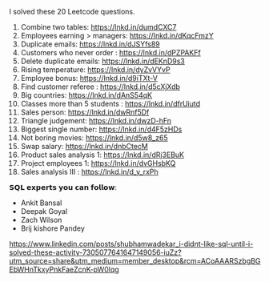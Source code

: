 I solved these 20 Leetcode questions.

1. Combine two tables: https://lnkd.in/dumdCXC7
2. Employees earning > managers: https://Inkd.in/dKqcFmzY
3. Duplicate emails: https://lnkd.in/dJSYfs89
4. Customers who never order : https://lnkd.in/dPZPAKFf
5. Delete duplicate emails: https://lnkd.in/dEKnD9s3
6. Rising temperature: https://lnkd.in/dyZvVYvP
7. Employee bonus: https://Inkd.in/d9iTXt-V
8. Find customer referee : https://lnkd.in/d5cXjXdb
10. Big countries: https://lnkd.in/dAnS54qK
11. Classes more than 5 students : https://lnkd.in/dfrUiutd
12. Sales person: https://lnkd.in/dwRnf5Df
13. Triangle judgement: https://lnkd.in/dwzD-hFn
14. Biggest single number: https://lnkd.in/d4F5zHDs
15. Not boring movies: https://lnkd.in/d5w8_z65
16. Swap salary: https://lnkd.in/dnbCtecM
18. Product sales analysis 1: https://lnkd.in/dRj3EBuK
19. Project employees 1: https://lnkd.in/dvGHsbKQ
20. Sales analysis III : https://lnkd.in/d_y_rxPh

𝗦𝗤𝗟 𝗲𝘅𝗽𝗲𝗿𝘁𝘀 𝘆𝗼𝘂 𝗰𝗮𝗻 𝗳𝗼𝗹𝗹𝗼𝘄:
- Ankit Bansal 
- Deepak Goyal
- Zach Wilson
- Brij kishore Pandey 

https://www.linkedin.com/posts/shubhamwadekar_i-didnt-like-sql-until-i-solved-these-activity-7305077641647149056-iuZz?utm_source=share&utm_medium=member_desktop&rcm=ACoAAARSzbgBGEbWHnTkxyPnkFaeZcnK-pW0lqg
